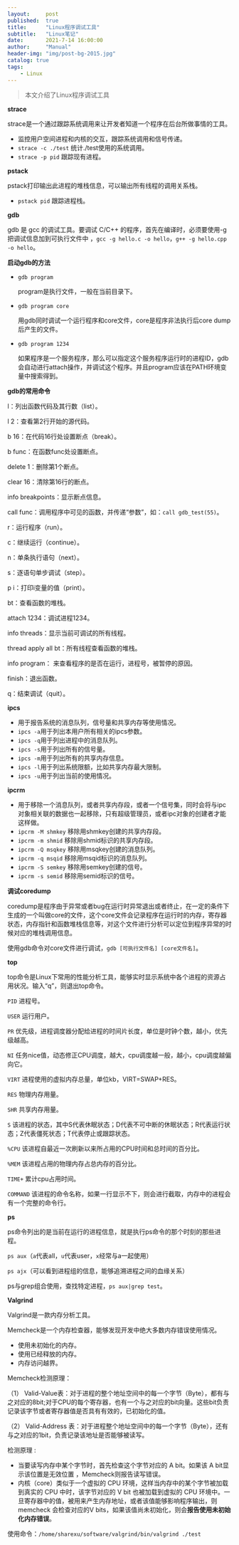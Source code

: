 ```yaml
---
layout:     post
published:  true
title:      "Linux程序调试工具"
subtitle:   "Linux笔记"
date:       2021-7-14 16:00:00
author:     "Manual"
header-img: "img/post-bg-2015.jpg"
catalog: true
tags:
    - Linux
---
```


> 本文介绍了Linux程序调试工具

**strace**

strace是一个通过跟踪系统调用来让开发者知道一个程序在后台所做事情的工具。

- 监控用户空间进程和内核的交互，跟踪系统调用和信号传递。
- `strace -c ./test` 统计./test使用的系统调用。
- `strace -p pid` 跟踪现有进程。

**pstack**

pstack打印输出此进程的堆栈信息，可以输出所有线程的调用关系栈。

- `pstack pid` 跟踪进程栈。

**gdb**

gdb 是 gcc 的调试工具。要调试 C/C++ 的程序，首先在编译时，必须要使用-g把调试信息加到可执行文件中 ，`gcc -g hello.c -o hello`，`g++ -g hello.cpp -o hello`。

**启动gdb的方法**

- `gdb program`

  program是执行文件，一般在当前目录下。

- `gdb program core`

  用gdb同时调试一个运行程序和core文件，core是程序非法执行后core dump后产生的文件。

- `gdb program 1234`

  如果程序是一个服务程序，那么可以指定这个服务程序运行时的进程ID，gdb会自动进行attach操作，并调试这个程序。并且program应该在PATH环境变量中搜索得到。

**gdb的常用命令**

l：列出函数代码及其行数（list）。

l 2：查看第2行开始的源代码。

b 16：在代码16行处设置断点（break）。

b func：在函数func处设置断点。

delete 1：删除第1个断点。

clear 16：清除第16行的断点。

info breakpoints：显示断点信息。

call func：调用程序中可见的函数，并传递“参数”，如：`call gdb_test(55)`。

r：运行程序（run）。

c：继续运行（continue）。

n：单条执行语句（next）。

s：逐语句单步调试（step）。

p i：打印i变量的值（print）。

bt：查看函数的堆栈。

attach 1234：调试进程1234。

info threads：显示当前可调试的所有线程。

thread apply all bt：所有线程查看函数的堆栈。

info program： 来查看程序的是否在运行，进程号，被暂停的原因。

finish：退出函数。

q：结束调试（quit）。

**ipcs**

- 用于报告系统的消息队列，信号量和共享内存等使用情况。
- `ipcs -a`用于列出本用户所有相关的ipcs参数。
- `ipcs -q`用于列出进程中的消息队列。
- `ipcs -s`用于列出所有的信号量。
- `ipcs -m`用于列出所有的共享内存信息。
- `ipcs -l`用于列出系统限额，比如共享内存最大限制。
- `ipcs -u`用于列出当前的使用情况。

**ipcrm**

- 用于移除一个消息队列，或者共享内存段，或者一个信号集，同时会将与ipc对象相关联的数据也一起移除，只有超级管理员，或者ipc对象的创建者才能这样做。
- `ipcrm -M shmkey` 移除用shmkey创建的共享内存段。
- `ipcrm -m shmid` 移除用shmid标识的共享内存段。
- `ipcrm -Q msqkey` 移除用msqkey创建的消息队列。
- `ipcrm -q msqid` 移除用msqid标识的消息队列。
- `ipcrm -S semkey` 移除用semkey创建的信号。
- `ipcrm -s semid` 移除用semid标识的信号。

**调试coredump**

coredump是程序由于异常或者bug在运行时异常退出或者终止，在一定的条件下生成的一个叫做core的文件，这个core文件会记录程序在运行时的内存，寄存器状态，内存指针和函数堆栈信息等，对这个文件进行分析可以定位到程序异常的时候对应的堆栈调用信息。

使用gdb命令对core文件进行调试，`gdb [可执行文件名] [core文件名]`。

**top**

top命令是Linux下常用的性能分析工具，能够实时显示系统中各个进程的资源占用状况。输入“q”，则退出top命令。

`PID` 进程号。

`USER` 运行用户。

`PR` 优先级，进程调度器分配给进程的时间片长度，单位是时钟个数，越小，优先级越高。

`NI` 任务nice值，动态修正CPU调度，越大，cpu调度越一般，越小，cpu调度越偏向它。

`VIRT` 进程使用的虚拟内存总量，单位kb，VIRT=SWAP+RES。

`RES` 物理内存用量。

`SHR` 共享内存用量。

`S` 该进程的状态，其中S代表休眠状态；D代表不可中断的休眠状态；R代表运行状态；Z代表僵死状态；T代表停止或跟踪状态。

`%CPU` 该进程自最近一次刷新以来所占用的CPU时间和总时间的百分比。

`%MEM` 该进程占用的物理内存占总内存的百分比。

`TIME+` 累计cpu占用时间。

`COMMAND` 该进程的命令名称，如果一行显示不下，则会进行截取，内存中的进程会有一个完整的命令行。

**ps**

ps命令列出的是当前在运行的进程信息，就是执行ps命令的那个时刻的那些进程。

`ps aux`（`a`代表all，`u`代表user，`x`经常与a一起使用）

`ps ajx`（可以看到进程组的信息，能够追溯进程之间的血缘关系）

ps与grep组合使用，查找特定进程，`ps aux|grep test`。

**Valgrind**

Valgrind是一款内存分析工具。

Memcheck是一个内存检查器，能够发现开发中绝大多数内存错误使用情况。

- 使用未初始化的内存。
- 使用已经释放的内存。
- 内存访问越界。

Memcheck检测原理：

（1） Valid-Value表：对于进程的整个地址空间中的每一个字节（Byte），都有与之对应的8bit;对于CPU的每个寄存器，也有一个与之对应的bit向量。这些bit负责记录该字节或者寄存器值是否具有有效的，已初始化的值。

（2） Valid-Address 表：对于进程整个地址空间中的每一个字节（Byte），还有与之对应的1bit，负责记录该地址是否能够被读写。

检测原理 : 

- 当要读写内存中某个字节时，首先检查这个字节对应的 A bit。如果该 A bit显示该位置是无效位置 ，Memcheck则报告读写错误。
- 内核（core）类似于一个虚拟的 CPU 环境，这样当内存中的某个字节被加载到真实的 CPU 中时，该字节对应的 V bit 也被加载到虚拟的 CPU 环境中。一旦寄存器中的值，被用来产生内存地址，或者该值能够影响程序输出，则 memcheck 会检查对应的V bits，如果该值尚未初始化，则会**报告使用未初始化内存错误**。

使用命令：`/home/sharexu/software/valgrind/bin/valgrind ./test`